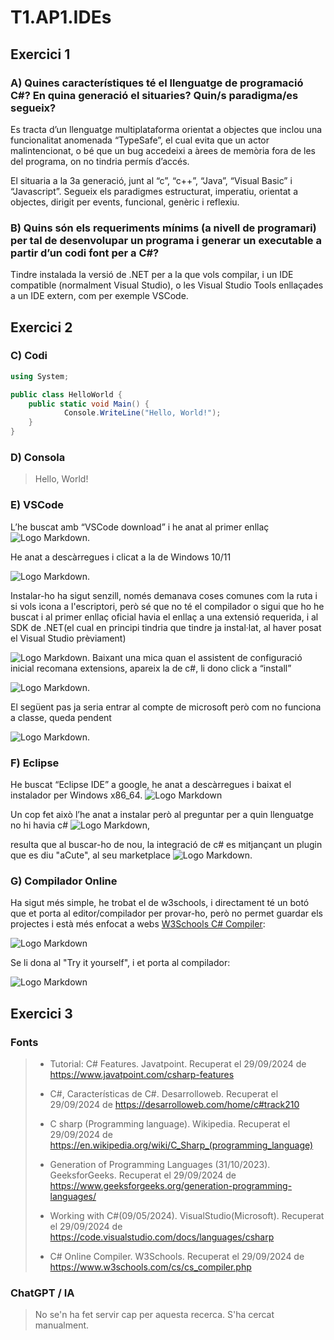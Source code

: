 ﻿# T1.AP1.IDEs

## Exercici 1
### A) Quines característiques té el llenguatge de programació C#? En quina generació el situaries? Quin/s  paradigma/es segueix? 
Es tracta d’un llenguatge multiplataforma orientat a objectes que inclou una funcionalitat anomenada “TypeSafe”, 
el cual evita que un actor malintencionat, o bé que un bug accedeixi a àrees de memòria fora de les del programa, 
on no tindria permís d’accés.

El situaria a la 3a generació, junt al “c”, “c++”, “Java”, “Visual Basic” i “Javascript”.
Segueix els paradigmes estructurat, imperatiu, orientat a objectes, dirigit per events, funcional, genèric i reflexiu.

### B) Quins són els requeriments mínims (a nivell de programari) per tal de desenvolupar un programa i generar un executable a partir d’un codi font per a C#?
Tindre instalada la versió de .NET per a la que vols compilar, i un IDE compatible (normalment Visual Studio), 
o les Visual Studio Tools enllaçades a un IDE extern, com per exemple VSCode.

## Exercici 2
### C) Codi
```csharp
using System;

public class HelloWorld {
	public static void Main() {
    	    Console.WriteLine("Hello, World!");
	}
}
```
### D) Consola
> Hello, World!

### E) VSCode
L’he buscat amb “VSCode download” i he anat al primer enllaç ![Logo Markdown][VSC1]. 

He anat a descàrregues i clicat a 
la de Windows 10/11 

![Logo Markdown][VSC2]. 

Instalar-ho ha sigut senzill, només demanava coses comunes com la ruta i si 
vols icona a l'escriptori, però sé que no té el compilador o sigui que ho he buscat i al primer enllaç oficial havia 
el enllaç a una extensió requerida, i al SDK de .NET(el cual en principi tindria que tindre ja instal·lat, al haver 
posat el Visual Studio prèviament) 

![Logo Markdown][VSC3]. Baixant una mica quan el assistent de configuració inicial 
recomana extensions, apareix la de c#, li dono click a “install” 

![Logo Markdown][VSC4]. 

El següent pas ja seria entrar al compte de microsoft però com no funciona a classe, queda pendent 

![Logo Markdown][VSC5].

### F) Eclipse
He buscat “Eclipse IDE” a google, he anat a descàrregues i baixat el instalador per Windows x86_64. ![Logo Markdown][EC1]

Un cop fet això l’he anat a instalar però al preguntar per a quin llenguatge no hi havia c# ![Logo Markdown][EC2], 

resulta que al buscar-ho de nou, la integració de c# es mitjançant un plugin que es diu "aCute", al seu marketplace 
![Logo Markdown][EC3].

### G) Compilador Online
Ha sigut més simple, he trobat el de w3schools, i directament té un botó que et porta al editor/compilador per 
provar-ho, però no permet guardar els projectes i està més enfocat a webs 
[W3Schools C# Compiler](https://www.w3schools.com/cs/cs_compiler.php): 

![Logo Markdown][OC1]

Se li dona al "Try it yourself", i et porta al compilador: 

![Logo Markdown][OC2]

[VSC1]: ./img/VSC1.jpg
[VSC2]: ./img/VSC2.jpg
[VSC3]: ./img/VSC3.jpg
[VSC4]: ./img/VSC4.jpg
[VSC5]: ./img/VSC5.jpg

[EC1]: ./img/EC1.jpg
[EC2]: ./img/EC2.jpg
[EC3]: ./img/EC3.jpg

[OC1]: ./img/OC1.jpg
[OC2]: ./img/OC2.jpg

## Exercici 3
### Fonts
> - Tutorial: C# Features. Javatpoint. Recuperat el 29/09/2024 de https://www.javatpoint.com/csharp-features
> 
> - C#, Características de C#. Desarrolloweb. Recuperat el 29/09/2024 de https://desarrolloweb.com/home/c#track210 
> 
> - C sharp (Programming language). Wikipedia. Recuperat el 29/09/2024 de https://en.wikipedia.org/wiki/C_Sharp_(programming_language) 
> 
> - Generation of Programming Languages (31/10/2023). GeeksforGeeks. Recuperat el 29/09/2024 de https://www.geeksforgeeks.org/generation-programming-languages/
> 
> - Working with C#(09/05/2024). VisualStudio(Microsoft). Recuperat el 29/09/2024 de https://code.visualstudio.com/docs/languages/csharp
> 
> - C# Online Compiler. W3Schools. Recuperat el 29/09/2024 de https://www.w3schools.com/cs/cs_compiler.php

### ChatGPT / IA
> No se'n ha fet servir cap per aquesta recerca. S'ha cercat manualment.